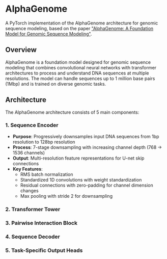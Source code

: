 # AlphaGenome

A PyTorch implementation of the AlphaGenome architecture for genomic sequence modeling, based on the paper ["AlphaGenome: A Foundation Model for Genomic Sequence Modeling"](https://www.biorxiv.org/content/10.1101/2025.06.25.661532v2.full.pdf).

## Overview

AlphaGenome is a foundation model designed for genomic sequence modeling that combines convolutional neural networks with transformer architectures to process and understand DNA sequences at multiple resolutions. The model can handle sequences up to 1 million base pairs (1Mbp) and is trained on diverse genomic tasks.

## Architecture

The AlphaGenome architecture consists of 5 main components:

### 1. Sequence Encoder
- **Purpose**: Progressively downsamples input DNA sequences from 1bp resolution to 128bp resolution
- **Process**: 7-stage downsampling with increasing channel depth (768 → 1536 channels)
- **Output**: Multi-resolution feature representations for U-net skip connections
- **Key Features**:
  - RMS batch normalization
  - Standardized 1D convolutions with weight standardization
  - Residual connections with zero-padding for channel dimension changes
  - Max pooling with stride 2 for downsampling

### 2. Transformer Tower

### 3. Pairwise Interaction Block

### 4. Sequence Decoder

### 5. Task-Specific Output Heads

